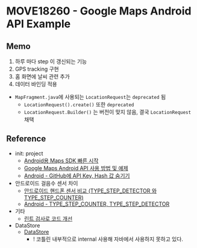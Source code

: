 # MOVE18260 - Google Maps Android API Example

## Memo

1. 하루 마다 step 이 갱신되는 기능
2. GPS tracking 구현
2. 홈 화면에 날씨 관련 추가
3. 데이터 바인딩 적용

- `MapFragment.java`에 사용되는 `LocationRequest`는 `deprecated` 됨
    - `LocationRequest().create()` 또한 `deprecated`
    - `LocationRequest.Builder()` 는 버전이 맞지 않음, 결국 `LocationRequest` 채택

## Reference

- init: project
    - [Android용 Maps SDK 빠른 시작](https://developers.google.com/maps/documentation/android-sdk/start?hl=ko)
    - [Google Maps Android API 사용 방법 및 예제](https://webnautes.tistory.com/647)
    - [Android - GitHub에 API Key, Hash 값 숨기기](https://pangseyoung.tistory.com/entry/Android-GitHub%EC%97%90-API-Key-Hash-%EA%B0%92-%EC%88%A8%EA%B8%B0%EA%B8%B0#:~:text=2.-,local.properties,%EA%B0%92%EB%93%B1%20%EB%8D%B0%EC%9D%B4%ED%84%B0%EB%A5%BC%20%EC%84%A0%EC%96%B8%ED%95%B4%EC%A4%8D%EB%8B%88%EB%8B%A4.)
- 안드로이드 걸음수 센서 차이
    - [안드로이드 핸드폰 센서 비교 (TYPE_STEP_DETECTOR 와 TYPE_STEP_COUNTER)](https://copycoding.tistory.com/6)
    - [Android - TYPE_STEP_COUNTER, TYPE_STEP_DETECTOR](https://ddunnimlabs.tistory.com/145)
- 기타
    - [린트 검사로 코드 개선](https://developer.android.com/studio/write/lint?hl=ko)
- DataStore
    - [DataStore](https://developer.android.com/topic/libraries/architecture/datastore?hl=ko#java)
        - ! 코틀린 내부적으로 internal 사용해 자바에서 사용하지 못하고 있다.